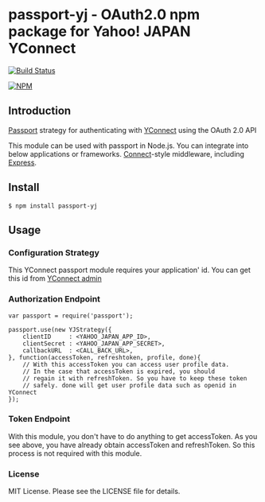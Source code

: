 passport-yj - OAuth2.0 npm package for Yahoo! JAPAN YConnect
===========

[![Build Status](https://travis-ci.org/Lewuathe/passport-yj.png?branch=master)](https://travis-ci.org/Lewuathe/passport-yj)

[![NPM](https://nodei.co/npm/passport-yj.png?downloads=true&downloadRank=true&stars=true)](https://nodei.co/npm/passport-yj/)

## Introduction

[Passport](http://passportjs.org/) strategy for authenticating with [YConnect](http://developer.yahoo.co.jp/yconnect/) using the OAuth 2.0 API

This module can be used with passport in Node.js.
You can integrate into below applications or frameworks.
[Connect](http://www.senchalabs.org/connect/)-style middleware, including
[Express](http://expressjs.com/).

## Install

    $ npm install passport-yj

## Usage

### Configuration Strategy

This YConnect passport module requires your application' id.
You can get this id from [YConnect admin](http://developer.yahoo.co.jp/start/)

### Authorization Endpoint

    var passport = require('passport');

	passport.use(new YJStrategy({
	    clientID     : <YAHOO_JAPAN_APP_ID>,
		clientSecret : <YAHOO_JAPAN_APP_SECRET>,
		callbackURL  : <CALL_BACK_URL>,
	}, function(accessToken, refreshtoken, profile, done){
	    // With this accessToken you can access user profile data.
		// In the case that accessToken is expired, you should
		// regain it with refreshToken. So you have to keep these token
		// safely. done will get user profile data such as openid in YConnect
	});


### Token Endpoint

With this module, you don't have to do anything to get accessToken.
As you see above, you have already obtain accessToken and refreshToken.
So this process is not required with this module.

### License

MIT License. Please see the LICENSE file for details.
